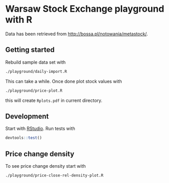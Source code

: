# Warsaw Stock Exchange playground with R

Data has been retrieved from <http://bossa.pl/notowania/metastock/>.

## Getting started

Rebuild sample data set with

```bash
./playground/daily-import.R
```

This can take a while. Once done plot stock values with

```bash
./playground/price-plot.R
```

this will create `Rplots.pdf` in current directory.

## Development

Start with [RStudio](https://www.rstudio.com/).
Run tests with

```R
devtools::test()
```

## Price change density

To see price change density start with

```bash
./playground/price-close-rel-density-plot.R
```